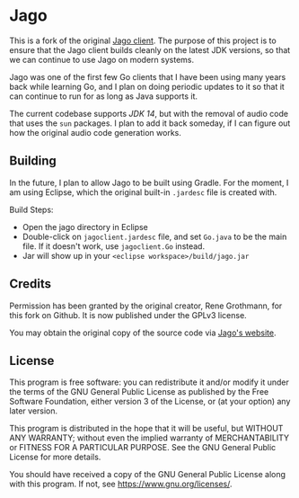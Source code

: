 # Jago

This is a fork of the original [Jago client][1]. The purpose of this project is
to ensure that the Jago client builds cleanly on the latest JDK versions, so
that we can continue to use Jago on modern systems.

Jago was one of the first few Go clients that I have been using many years back
while learning Go, and I plan on doing periodic updates to it so that it can
continue to run for as long as Java supports it.

The current codebase supports _JDK 14_, but with the removal of audio code that
uses the `sun` packages. I plan to add it back someday, if I can figure out how
the original audio code generation works.

## Building

In the future, I plan to allow Jago to be built using Gradle. For the moment, I
am using Eclipse, which the original built-in `.jardesc` file is created with.

Build Steps:

- Open the jago directory in Eclipse
- Double-click on `jagoclient.jardesc` file, and set `Go.java` to be the main file. If it doesn't work, use `jagoclient.Go` instead.
- Jar will show up in your `<eclipse workspace>/build/jago.jar`

## Credits

Permission has been granted by the original creator, Rene Grothmann, for this
fork on Github. It is now published under the GPLv3 license.

You may obtain the original copy of the source code via [Jago's website][1].

## License

This program is free software: you can redistribute it and/or modify it under
the terms of the GNU General Public License as published by the Free Software
Foundation, either version 3 of the License, or (at your option) any later
version.

This program is distributed in the hope that it will be useful, but WITHOUT ANY
WARRANTY; without even the implied warranty of MERCHANTABILITY or FITNESS FOR A
PARTICULAR PURPOSE.  See the GNU General Public License for more details.

You should have received a copy of the GNU General Public License along with
this program.  If not, see https://www.gnu.org/licenses/.


[1]: http://www.rene-grothmann.de/jago/

